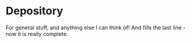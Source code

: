 Depository
==========

For general stuff, and anything else I can think of!
And fills the last line - now it is really complete.
